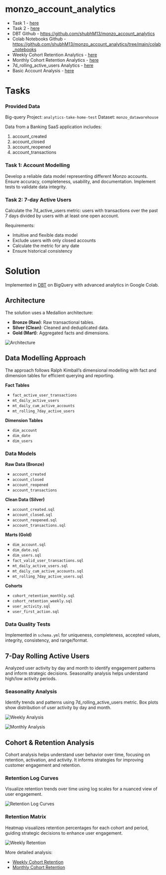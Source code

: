 # monzo_account_analytics

- Task 1 -  [here](https://www.notion.so/Monzo-Assessment-Shubham-Mishra-aa99250ba00c4c51bb3e7390c45db150?pvs=21)
- Task 2 - [here](https://www.notion.so/Monzo-Assessment-Shubham-Mishra-aa99250ba00c4c51bb3e7390c45db150?pvs=21)
- DBT Github - https://github.com/shubhM13/monzo_account_analytics
- Colab Notebooks Github - https://github.com/shubhM13/monzo_account_analytics/tree/main/colab_notebooks
- Weekly Cohort Retention Analytics  - [here](https://colab.research.google.com/drive/1m5082ef3xuOyh8z10P6mb2lbiK6RjjuV?usp=sharing)
- Monthly Cohort Retention Analytics - [here](https://colab.research.google.com/drive/1qgxJlEUPRwT8UTez0v23ZG1C2ZhLiPFQ?usp=sharing)
- 7d_rolling_active_users Analytics - [here](https://colab.research.google.com/drive/1fEZkPt_DtNM0S5Nqh6HZ_yLTrTrdXVta?usp=sharing)
- Basic Account Analysis - [here](https://colab.research.google.com/drive/1TGvvpbdfDVFCHEcuzSa8VXJbmiJSh5wh?usp=sharing)

# Tasks

### Provided Data

Big-query Project: `analytics-take-home-test`
Dataset: `monzo_datawarehouse`

Data from a Banking SaaS application includes:
1. account_created
2. account_closed
3. account_reopened
4. account_transactions

### Task 1: Account Modelling

Develop a reliable data model representing different Monzo accounts. Ensure accuracy, completeness, usability, and documentation. Implement tests to validate data integrity.

### Task 2: 7-day Active Users

Calculate the 7d_active_users metric: users with transactions over the past 7 days divided by users with at least one open account.

Requirements:
- Intuitive and flexible data model
- Exclude users with only closed accounts
- Calculate the metric for any date
- Ensure historical consistency

# Solution

Implemented in [DBT](https://www.getdbt.com/) on BigQuery with advanced analytics in Google Colab.

## Architecture

The solution uses a Medallion architecture:
- **Bronze (Raw)**: Raw transactional tables.
- **Silver (Clean)**: Cleaned and deduplicated data.
- **Gold (Mart)**: Aggregated facts and dimensions.

![Architecture](https://prod-files-secure.s3.us-west-2.amazonaws.com/70ac1841-8e45-4d72-9375-afb255a48ca9/4fc843d6-b5b1-4f79-a9e2-3929302e778a/monzo_a2x_(1).png)

## Data Modelling Approach

The approach follows Ralph Kimball’s dimensional modelling with fact and dimension tables for efficient querying and reporting.

**Fact Tables**
- `fact_active_user_transactions`
- `mt_daily_active_users`
- `mt_daily_cum_active_accounts`
- `mt_rolling_7day_active_users`

**Dimension Tables**
- `dim_account`
- `dim_date`
- `dim_users`

### Data Models

**Raw Data (Bronze)**
- `account_created`
- `account_closed`
- `account_reopened`
- `account_transactions`

**Clean Data (Silver)**
- `account_created.sql`
- `account_closed.sql`
- `account_reopened.sql`
- `account_transactions.sql`

**Marts (Gold)**
- `dim_account.sql`
- `dim_date.sql`
- `dim_users.sql`
- `fact_valid_user_transactions.sql`
- `mt_daily_active_users.sql`
- `mt_daily_cum_active_accounts.sql`
- `mt_rolling_7day_active_users.sql`

**Cohorts**
- `cohort_retention_monthly.sql`
- `cohort_retention_weekly.sql`
- `user_activity.sql`
- `user_first_action.sql`

### Data Quality Tests

Implemented in `schema.yml` for uniqueness, completeness, accepted values, integrity, consistency, and range/format.

## 7-Day Rolling Active Users

Analyzed user activity by day and month to identify engagement patterns and inform strategic decisions. Seasonality analysis helps understand high/low activity periods.

### Seasonality Analysis

Identify trends and patterns using 7d_rolling_active_users metric. Box plots show distribution of user activity by day and month.

![Weekly Analysis](https://prod-files-secure.s3.us-west-2.amazonaws.com/70ac1841-8e45-4d72-9375-afb255a48ca9/77f0efbf-a9c2-439b-885c-d224c4be1f6c/download_(4).png)

![Monthly Analysis](https://prod-files-secure.s3.us-west-2.amazonaws.com/70ac1841-8e45-4d72-9375-afb255a48ca9/7ec6773e-69e7-497e-b1d2-38c94fa13d7c/download_(5).png)

## Cohort & Retention Analysis

Cohort analysis helps understand user behavior over time, focusing on retention, activation, and activity. It informs strategies for improving customer engagement and retention.

### Retention Log Curves

Visualize retention trends over time using log scales for a nuanced view of user engagement.

![Retention Log Curves](https://prod-files-secure.s3.us-west-2.amazonaws.com/70ac1841-8e45-4d72-9375-afb255a48ca9/88f0252c-e565-4af7-8d34-07bc2caafccd/Untitled.png)

### Retention Matrix

Heatmap visualizes retention percentages for each cohort and period, guiding strategic decisions to enhance user engagement.

![Weekly Retention](https://prod-files-secure.s3.us-west-2.amazonaws.com/70ac1841-8e45-4d72-9375-afb255a48ca9/a782c819-b52d-40f5-b64f-8e4ea7e1c86a/Untitled.png)

More detailed analysis:
- [Weekly Cohort Retention](https://colab.research.google.com/drive/1m5082ef3xuOyh8z10P6mb2lbiK6RjjuV?usp=sharing)
- [Monthly Cohort Retention](https://colab.research.google.com/drive/1qgxJlEUPRwT8UTez0v23ZG1C2ZhLiPFQ?usp=sharing)
